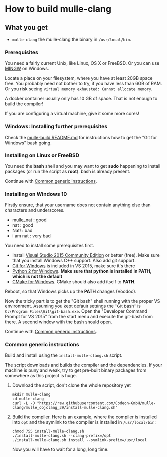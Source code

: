 # How to build mulle-clang

## What you get

* `mulle-clang` the mulle-clang the binary in `/usr/local/bin`.


### Prerequisites

You need a fairly current Unix, like Linux, OS X or FreeBSD. Or you can use
[MINGW](http://mingw.org/) on Windows.

Locate a place on your filesystem, where you have at least 20GB space free. You
probably need not bother to try, if you have less than 6GB of RAM. Or you risk
seeing `virtual memory exhausted: Cannot allocate memory`.

A docker container usually only has 10 GB of space. That is not enough to build
the compiler!

If you are configuring a virtual machine, give it some more cores!


### Windows: Installing further prerequisites

Check the
[mulle-build README.md](//www.mulle-kybernetik.com/software/git/mulle-build/README.md)
for instructions how to get the "Git for Windows" bash going.


### Installing on Linux or FreeBSD

You need the **bash** shell and you may want to get **sudo** happening to
install packages (or run the script as **root**). bash is already present.

Continue with [Common generic instructions](#common-generic).


### Installing on Windows 10

Firstly ensure, that your username does not contain anything else than
characters and underscores.

* mulle_nat : good
* nat : good
* Nat! : bad
* i am nat : very bad

You need to install some prerequisites first.

* Install [Visual Studio 2015 Community Edition](//beta.visualstudio.com/downloads/) or better (free). Make sure that you install Windows C++ support. Also add git support.
* [Git for Windows](//git-scm.com/download/win) is included in VS 2015, make sure it's there
* [Python 2 for Windows](//www.python.org/downloads/windows/). **Make sure that python is installed in **PATH**, which is not the default**
* [CMake for Windows](//cmake.org/download/). CMake should also add itself to **PATH**.

Reboot, so that Windows picks up the **PATH** changes (Voodoo).

Now the tricky part is to get the "Git bash" shell running with the proper VS
environment.  Assuming you kept default settings the "Git bash" is
`C:\Program Files\Git\git-bash.exe`. Open the "Developer Command Prompt for VS 2015"
from the start menu and execute the git-bash from there. A second window with
the bash should open.

Continue with [Common generic instructions](#common-generic).



<a name="common-generic"></a>
### Common generic instructions

Build and install using the `install-mulle-clang.sh` script.

The script downloads and builds the compiler and the dependencies. If your
machine is puny and weak, try to get pre-built binary packages from somewhere
as this project is huge.


1. Download the script, don't clone the whole repository yet

   ```
   mkdir mulle-clang
   cd mulle-clang
   curl -L -O "https://raw.githubusercontent.com/Codeon-GmbH/mulle-clang/mulle_objclang_39/install-mulle-clang.sh"
   ```
2. Build the compiler. Here is an example, where the compiler is installed into
   `opt` and the symlink to the compiler is installed in `/usr/local/bin`:

   ```
   chmod 755 install-mulle-clang.sh
   ./install-mulle-clang.sh --clang-prefix=/opt
   ./install-mulle-clang.sh install --symlink-prefix=/usr/local
   ```

   Now you will have to wait for a long, long time.
